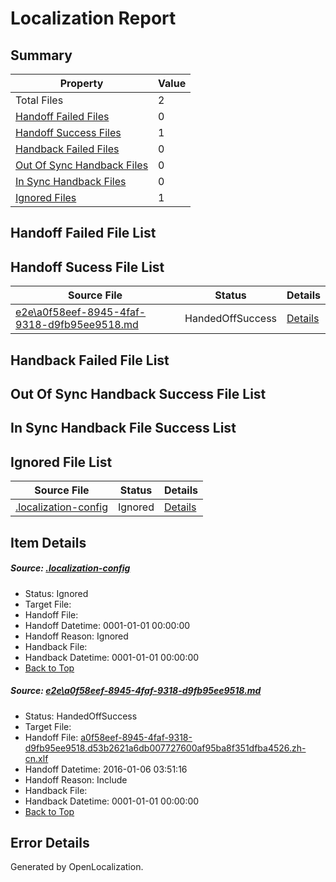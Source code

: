 # <a name='report-top'></a> Localization Report

## Summary
 Property | Value 
 -------- | ----- 
 Total Files | 2
[ Handoff Failed Files ](#handoff-failed-list)| 0
[ Handoff Success Files ](#handoff-success-list)| 1
[ Handback Failed Files ](#handback-failed-list)| 0
[ Out Of Sync Handback Files ](#outofsync-handback-success-list)| 0
[ In Sync Handback Files ](#insync-handback-success-list)| 0
[ Ignored Files ](#ignored-list)| 1

## <a name='handoff-failed-list'></a> Handoff Failed File List

## <a name='handoff-success-list'></a> Handoff Sucess File List
 Source File | Status | Details 
 ----------- | ------ | ------- 
 [e2e\a0f58eef-8945-4faf-9318-d9fb95ee9518.md](https://github.com/OpenLocalizationTest/oltest/blob/9846b470629f469f2b15800b3fafd5c48d6d70a2/e2e/a0f58eef-8945-4faf-9318-d9fb95ee9518.md) | HandedOffSuccess | [Details](#65fc3f099d854c010bd340aa0ab9f47eafa1721a1)

## <a name='handback-failed-list'></a> Handback Failed File List

## <a name='outofsync-handback-success-list'></a> Out Of Sync Handback Success File List

## <a name='insync-handback-success-list'></a> In Sync Handback File Success List

## <a name='ignored-list'></a> Ignored File List
 Source File | Status | Details 
 ----------- | ------ | ------- 
 [.localization-config](https://github.com/OpenLocalizationTest/oltest/blob/9846b470629f469f2b15800b3fafd5c48d6d70a2/.localization-config) | Ignored | [Details](#e4725be8631cbe979bbe0fa8b97cd75f1fd41d4d0)

## Item Details
##### <a name='e4725be8631cbe979bbe0fa8b97cd75f1fd41d4d0'></a> Source: [.localization-config](https://github.com/OpenLocalizationTest/oltest/blob/9846b470629f469f2b15800b3fafd5c48d6d70a2/.localization-config)
* Status: Ignored
* Target File: 
* Handoff File: 
* Handoff Datetime: 0001-01-01 00:00:00
* Handoff Reason: Ignored
* Handback File: 
* Handback Datetime: 0001-01-01 00:00:00
* [Back to Top](#report-top)

##### <a name='65fc3f099d854c010bd340aa0ab9f47eafa1721a1'></a> Source: [e2e\a0f58eef-8945-4faf-9318-d9fb95ee9518.md](https://github.com/OpenLocalizationTest/oltest/blob/9846b470629f469f2b15800b3fafd5c48d6d70a2/e2e/a0f58eef-8945-4faf-9318-d9fb95ee9518.md)
* Status: HandedOffSuccess
* Target File: 
* Handoff File: [a0f58eef-8945-4faf-9318-d9fb95ee9518.d53b2621a6db007727600af95ba8f351dfba4526.zh-cn.xlf](https://github.com/OpenLocalizationTestOrg/olhandoff/blob/eeacf5762e1f561fa5a04fd2b9a0c34740f3ea9b/ol-handoff/OpenLocalizationTestOrg/oltest.zh-cn/qimu/a0f58eef-8945-4faf-9318-d9fb95ee9518.d53b2621a6db007727600af95ba8f351dfba4526.zh-cn.xlf)
* Handoff Datetime: 2016-01-06 03:51:16
* Handoff Reason: Include
* Handback File: 
* Handback Datetime: 0001-01-01 00:00:00
* [Back to Top](#report-top)


## Error Details

Generated by OpenLocalization.
